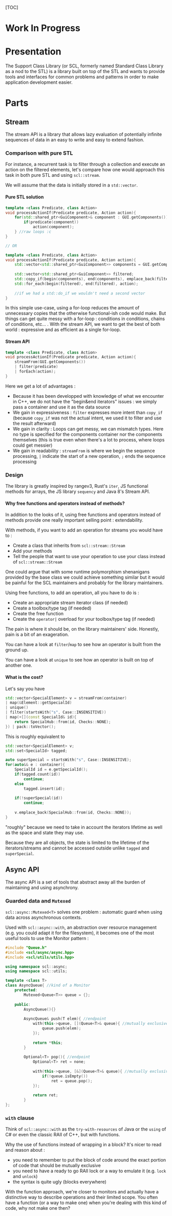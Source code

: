 [TOC]

# Work In Progress

# Presentation

The Support Class Library (or SCL, formerly named Standard Class Library as a nod to the STL) is a library built on top of the STL and wants to provide tools and interfaces for common problems and patterns in order to make application development easier.



# Parts

## Stream

The stream API is a library that allows lazy evaluation of potentially infinite sequences of data in an easy to write and easy to extend fashion. 



### Comparison with pure STL

For instance, a recurrent task is to filter through a collection and execute an action on the filtered elements, let's compare how one would approach this task in both pure STL and using `scl::stream`.

We will assume that the data is initially stored in a `std::vector`.



#### Pure STL solution

```cpp
template <class Predicate, class Action>
void processActionIf(Predicate predicate, Action action){
	for(std::shared_ptr<GuiComponent>& component : GUI.getComponents()){
		if(predicate(component))
			action(component);
	} //raw loops :c
}

// OR

template <class Predicate, class Action>
void processActionIf(Predicate predicate, Action action){
	std::vector<std::shared_ptr<GuiComponent>> components = GUI.getComponents();
    
	std::vector<std::shared_ptr<GuiComponent>> filtered;
	std::copy_if(begin(components), end(components), emplace_back(filtered), predicate);
	std::for_each(begin(filtered), end(filtered), action);
    
    //if we had a std::do_if we wouldn't need a second vector
}
```



In this simple use-case, using a for-loop reduces the amount of unnecessary copies that the otherwise functional-ish code would make. But things can get quite messy with a for-loop : conditions in conditions, chains of conditions, etc... . With the stream API, we want to get the best of both world : expressive and as efficient as a single for-loop.



#### Stream API

```cpp
template <class Predicate, class Action>
void processActionIf(Predicate predicate, Action action){	
	streamFrom(GUI.getComponents())
	| filter(predicate)
	| forEach(action);
}
```

Here we get a lot of advantages :

* Because it has been developped with knowledge of what we encounter in C++, we do not have the "begin&end iterators" issues : we simply pass a container and use it as the data source
* We gain in expressiveness : `filter` expresses more intent than `copy_if` (because `copy_if` was not the actual intent, we used it to filter and use the result afterward)
* We gain in clarity : Loops can get messy, we can mismatch types. Here no type is specified for the components container nor the components themselves (this is true even when there's a lot to process, where loops could get messier)
* We gain in readability : `streamFrom` is where we begin the sequence processing, `|` indicate the start of a new operation, `;` ends the sequence processing



### Design

The library is greatly inspired by rangev3, Rust's `iter`, JS functional methods for arrays, the JS library `sequency` and Java 8's Stream API.



#### Why free functions and operators instead of methods?

In addition to the looks of it, using free functions and operators instead of methods provide one really important selling point : extendability.



With methods, if you want to add an operation for streams you would have to :

* Create a class that inherits from `scl::stream::Stream`
* Add your methods
* Tell the people that want to use your operation to use your class instead of `scl::stream::Stream`

One could argue that with some runtime polymorphism shenanigans provided by the base class we could achieve something similar but it would be painful for the SCL maintainers and probably for the library maintainers.



Using free functions, to add an operation, all you have to do is :

* Create an appropriate stream iterator class (if needed)
* Create a toolbox/type tag (if needed)
* Create the free function
* Create the `operator|` overload for your toolbox/type tag (if needed)

The pain is where it should be, on the library maintainers' side. Honestly, pain is a bit of an exageration.



You can have a look at `filter`/`map` to see how an operator is built from the ground up.

You can have a look at `unique` to see how an operator is built on top of another one.



#### What is the cost?

Let's say you have

```cpp
std::vector<SpecialElement> v = streamFrom(container)
| map(&Element::getSpecialId)
| unique()
| filter(startsWith("s", Case::INSENSITIVE))
| map(+[](const SpecialId& id){
    return SpecialHub::from(id, Checks::NONE);
}) | pack::toVector();
```





This is roughly equivalent to

```cpp
std::vector<SpecialElement> v;
std::set<SpecialId> tagged;

auto superSpecial = startsWith("s", Case::INSENSITIVE);
for(auto&& e : container){
    SpecialId id = e.getSpecialId();
    if(tagged.count(id))
        continue;
    else
        tagged.insert(id);
    
    if(!superSpecial(id))
        continue;
    
    v.emplace_back(SpecialHub::from(id, Checks::NONE));
}
```





"roughly" because we need to take in account the iterators lifetime as well as the space and state they may use.

Because they are all objects, the state is limited to the lifetime of the iterators/streams and cannot be accessed outside unlike `tagged` and `superSpecial`.



## Async API

The async API is a set of tools that abstract away all the burden of maintaining and using asynchrony.



### Guarded data and `Mutexed`

`scl::async::Mutexed<T>` solves one problem : automatic guard when using data across asynchronous contexts.

Used with `scl::async::with`, an abstraction over resource management (e.g. you could adapt it for the filesystem), it becomes one of the most useful tools to use the Monitor pattern :

```cpp
#include "Queue.h"
#include <scl/async/async.hpp>
#include <scl/utils/utils.hpp>

using namespace scl::async;
using namespace scl::utils;

template <class T>
class AsyncQueue{ //kind of a Monitor
    protected:
    	Mutexed<Queue<T>> queue = {};
    
    public:
    	AsyncQueue(){}
    
    	AsyncQueue& push(T elem){ //endpoint
            with(this->queue, [](Queue<T>& queue){ //mutually exclusive
                queue.push(elem);
            });
            
            return *this;
        }
    
    	Optional<T> pop(){ //endpoint
            Optional<T> ret = none;
            
            with(this->queue, [&](Queue<T>& queue){ //mutually exclusive
                if(!queue.isEmpty())
                    ret = queue.pop();
            });
            
            return ret;
        }
};
```



### `with` clause

Think of `scl::async::with` as the `try-with-resources` of Java or the `using` of C# or even the classic RAII of C++, but with functions.



Why the use of functions instead of wrapping in a block? It's nicer to read and reason about :

* you need to remember to put the block of code around the exact portion of code that should be mutually exclusive
* you need to have a ready to go RAII lock or a way to emulate it (e.g. `lock` and `unlock`)
* the syntax is quite ugly (blocks everywhere)



With the function approach, we're closer to monitors and actually have a distinctive way to describe operations and their limited scope. You often have a function (or a way to make one) when you're dealing with this kind of code, why not make one then?